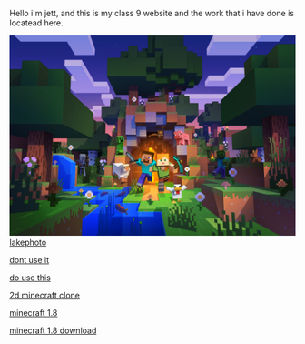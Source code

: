 Hello i'm jett, and this is my class 9 website and the work that i have done is locatead here.

![mine](https://raw.githubusercontent.com/jetty373/jetty373.github.io/main/wallpaper_minecraft_pc_bundle_2058x1440.png)
[lakephoto](https://jetty373.github.io/lake.html)

[dont use it](https://www.youtube.com/watch?v=dQw4w9WgXcQ)

[do use this](https://media.tenor.com/yheo1GGu3FwAAAAM/rick-roll-rick-ashley.gif)

[2d minecraft clone](https://benjaminaster.com/2d-css-minecraft)

<a>[minecraft 1.8](https://jetty373.github.io/minecraftX.html)</a>

<a>[minecraft 1.8 download](https://drive.google.com/file/d/1X5oIU7SMCEI8Z2WRCZllc7nDJoaoMv_8/view?usp=drive_link)</a>

